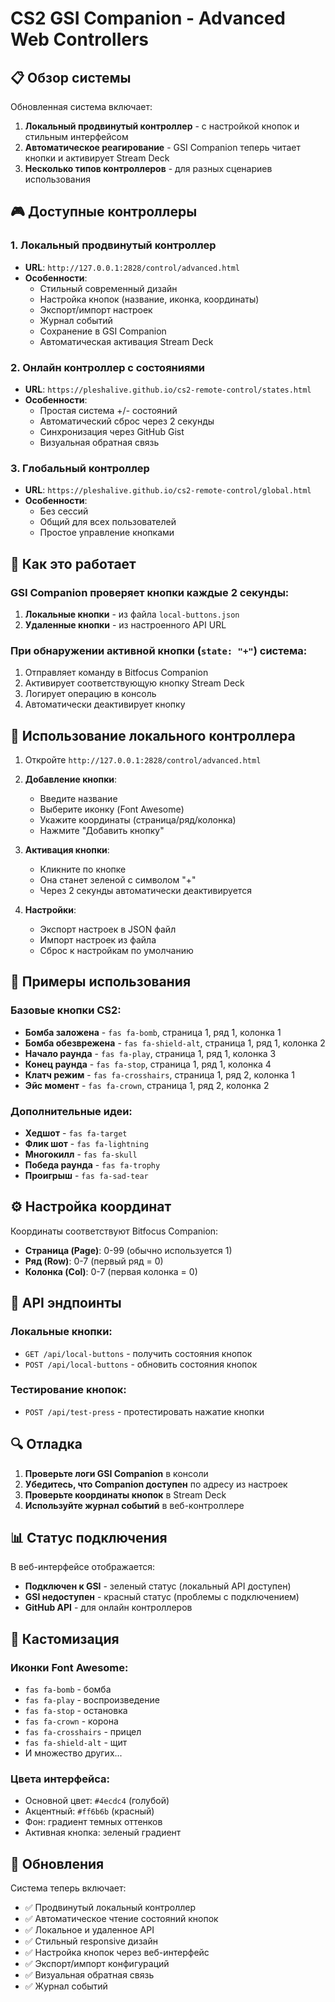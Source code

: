 # CS2 GSI Companion - Advanced Web Controllers

## 📋 Обзор системы

Обновленная система включает:
1. **Локальный продвинутый контроллер** - с настройкой кнопок и стильным интерфейсом
2. **Автоматическое реагирование** - GSI Companion теперь читает кнопки и активирует Stream Deck
3. **Несколько типов контроллеров** - для разных сценариев использования

## 🎮 Доступные контроллеры

### 1. Локальный продвинутый контроллер
- **URL**: `http://127.0.0.1:2828/control/advanced.html`
- **Особенности**:
  - Стильный современный дизайн
  - Настройка кнопок (название, иконка, координаты)
  - Экспорт/импорт настроек
  - Журнал событий
  - Сохранение в GSI Companion
  - Автоматическая активация Stream Deck

### 2. Онлайн контроллер с состояниями
- **URL**: `https://pleshalive.github.io/cs2-remote-control/states.html`
- **Особенности**:
  - Простая система +/- состояний
  - Автоматический сброс через 2 секунды
  - Синхронизация через GitHub Gist
  - Визуальная обратная связь

### 3. Глобальный контроллер
- **URL**: `https://pleshalive.github.io/cs2-remote-control/global.html`
- **Особенности**:
  - Без сессий
  - Общий для всех пользователей
  - Простое управление кнопками

## 🔧 Как это работает

### GSI Companion проверяет кнопки каждые 2 секунды:
1. **Локальные кнопки** - из файла `local-buttons.json`
2. **Удаленные кнопки** - из настроенного API URL

### При обнаружении активной кнопки (`state: "+"`) система:
1. Отправляет команду в Bitfocus Companion
2. Активирует соответствующую кнопку Stream Deck
3. Логирует операцию в консоль
4. Автоматически деактивирует кнопку

## 📱 Использование локального контроллера

1. Откройте `http://127.0.0.1:2828/control/advanced.html`
2. **Добавление кнопки**:
   - Введите название
   - Выберите иконку (Font Awesome)
   - Укажите координаты (страница/ряд/колонка)
   - Нажмите "Добавить кнопку"

3. **Активация кнопки**:
   - Кликните по кнопке
   - Она станет зеленой с символом "+"
   - Через 2 секунды автоматически деактивируется

4. **Настройки**:
   - Экспорт настроек в JSON файл
   - Импорт настроек из файла
   - Сброс к настройкам по умолчанию

## 🎯 Примеры использования

### Базовые кнопки CS2:
- **Бомба заложена** - `fas fa-bomb`, страница 1, ряд 1, колонка 1
- **Бомба обезврежена** - `fas fa-shield-alt`, страница 1, ряд 1, колонка 2
- **Начало раунда** - `fas fa-play`, страница 1, ряд 1, колонка 3
- **Конец раунда** - `fas fa-stop`, страница 1, ряд 1, колонка 4
- **Клатч режим** - `fas fa-crosshairs`, страница 1, ряд 2, колонка 1
- **Эйс момент** - `fas fa-crown`, страница 1, ряд 2, колонка 2

### Дополнительные идеи:
- **Хедшот** - `fas fa-target`
- **Флик шот** - `fas fa-lightning`
- **Многокилл** - `fas fa-skull`
- **Победа раунда** - `fas fa-trophy`
- **Проигрыш** - `fas fa-sad-tear`

## ⚙️ Настройка координат

Координаты соответствуют Bitfocus Companion:
- **Страница (Page)**: 0-99 (обычно используется 1)
- **Ряд (Row)**: 0-7 (первый ряд = 0)
- **Колонка (Col)**: 0-7 (первая колонка = 0)

## 📝 API эндпоинты

### Локальные кнопки:
- `GET /api/local-buttons` - получить состояния кнопок
- `POST /api/local-buttons` - обновить состояния кнопок

### Тестирование кнопок:
- `POST /api/test-press` - протестировать нажатие кнопки

## 🔍 Отладка

1. **Проверьте логи GSI Companion** в консоли
2. **Убедитесь, что Companion доступен** по адресу из настроек
3. **Проверьте координаты кнопок** в Stream Deck
4. **Используйте журнал событий** в веб-контроллере

## 📊 Статус подключения

В веб-интерфейсе отображается:
- **Подключен к GSI** - зеленый статус (локальный API доступен)
- **GSI недоступен** - красный статус (проблемы с подключением)
- **GitHub API** - для онлайн контроллеров

## 🎨 Кастомизация

### Иконки Font Awesome:
- `fas fa-bomb` - бомба
- `fas fa-play` - воспроизведение
- `fas fa-stop` - остановка
- `fas fa-crown` - корона
- `fas fa-crosshairs` - прицел
- `fas fa-shield-alt` - щит
- И множество других...

### Цвета интерфейса:
- Основной цвет: `#4ecdc4` (голубой)
- Акцентный: `#ff6b6b` (красный)
- Фон: градиент темных оттенков
- Активная кнопка: зеленый градиент

## 🚀 Обновления

Система теперь включает:
- ✅ Продвинутый локальный контроллер
- ✅ Автоматическое чтение состояний кнопок
- ✅ Локальное и удаленное API
- ✅ Стильный responsive дизайн
- ✅ Настройка кнопок через веб-интерфейс
- ✅ Экспорт/импорт конфигураций
- ✅ Визуальная обратная связь
- ✅ Журнал событий
